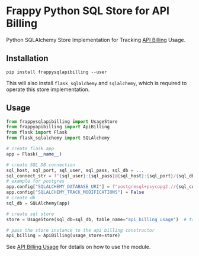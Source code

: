 # Frappy Python SQL Store for API Billing

Python SQLAlchemy Store Implementation for Tracking [API Billing](https://github.com/ilfrich/frappy-api-billing) Usage.

## Installation

```shell
pip install frappysqlapibilling --user
```

This will also install `flask_sqlalchemy` and `sqlalchemy`, which is required to operate this store implementation.

## Usage

```python
from frappysqlapibilling import UsageStore
from frappyapibilling import ApiBilling
from flask import Flask
from flask_sqlalchemy import SQLAlchemy

# create flask app
app = Flask(__name__)

# create SQL DB connection
sql_host, sql_port, sql_user, sql_pass, sql_db = ...
sql_connect_str = f"{sql_user}:{sql_pass}@{sql_host}:{sql_port}/{sql_db}"
# example for postgres
app.config["SQLALCHEMY_DATABASE_URI"] = f"postgresql+psycopg2://{sql_connect_str}"
app.config["SQLALCHEMY_TRACK_MODIFICATIONS"] = False
# create db
sql_db = SQLAlchemy(app)

# create sql store
store = UsageStore(sql_db=sql_db, table_name="api_billing_usage")  # table name defaults to "api_billing_usage"

# pass the store instance to the api billing constructor
api_billing = ApiBilling(usage_store=store)
```

See [API Billing Usage](https://github.com/ilfrich/frappy-api-billing#usage) for details on how to use the module.
